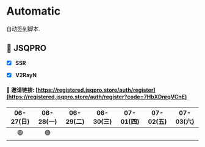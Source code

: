 # Automatic

自动签到脚本.



## 🎯 JSQPRO

- [x] **SSR**

- [x] **V2RayN**



#### 🔗 邀请链接:  [https://registered.jsqpro.store/auth/register](https://registered.jsqpro.store/auth/register?code=7HbXDnrqVCnE)



<!-- @protocol:jsqpro:start -->
<!-- checked:2021-06-26T01:25:33;2021-06-27T00:55:02;2021-06-28T00:54:53 -->

| 06-27(日) | 06-28(一) | 06-29(二) | 06-30(三) | 07-01(四) | 07-02(五) | 07-03(六) |
| :-------: | :-------: | :-------: | :-------: | :-------: | :-------: | :-------: |
|    🟢     |    🟢     |           |           |           |           |           |

<!-- @protocol:jsqpro:end -->
